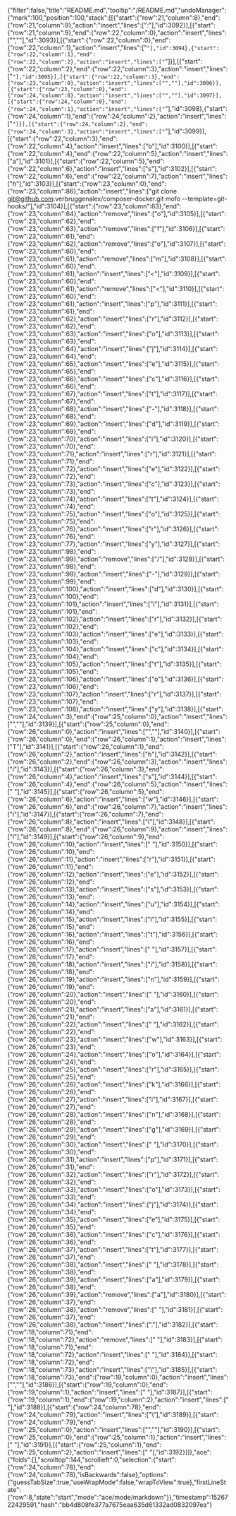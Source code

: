 {"filter":false,"title":"README.md","tooltip":"/README.md","undoManager":{"mark":100,"position":100,"stack":[[{"start":{"row":21,"column":8},"end":{"row":21,"column":9},"action":"insert","lines":[":"],"id":3092}],[{"start":{"row":21,"column":9},"end":{"row":22,"column":0},"action":"insert","lines":["",""],"id":3093}],[{"start":{"row":22,"column":0},"end":{"row":22,"column":1},"action":"insert","lines":["`"],"id":3094},{"start":{"row":22,"column":1},"end":{"row":22,"column":2},"action":"insert","lines":["`"]}],[{"start":{"row":22,"column":2},"end":{"row":22,"column":3},"action":"insert","lines":["`"],"id":3095}],[{"start":{"row":22,"column":3},"end":{"row":23,"column":0},"action":"insert","lines":["",""],"id":3096}],[{"start":{"row":23,"column":0},"end":{"row":24,"column":0},"action":"insert","lines":["",""],"id":3097}],[{"start":{"row":24,"column":0},"end":{"row":24,"column":1},"action":"insert","lines":["`"],"id":3098},{"start":{"row":24,"column":1},"end":{"row":24,"column":2},"action":"insert","lines":["`"]}],[{"start":{"row":24,"column":2},"end":{"row":24,"column":3},"action":"insert","lines":["`"],"id":3099}],[{"start":{"row":22,"column":3},"end":{"row":22,"column":4},"action":"insert","lines":["b"],"id":3100}],[{"start":{"row":22,"column":4},"end":{"row":22,"column":5},"action":"insert","lines":["a"],"id":3101}],[{"start":{"row":22,"column":5},"end":{"row":22,"column":6},"action":"insert","lines":["s"],"id":3102}],[{"start":{"row":22,"column":6},"end":{"row":22,"column":7},"action":"insert","lines":["h"],"id":3103}],[{"start":{"row":23,"column":0},"end":{"row":23,"column":86},"action":"insert","lines":["git clone git@github.com:verbruggenalex/composer-docker.git mofo --template=git-hooks/"],"id":3104}],[{"start":{"row":23,"column":63},"end":{"row":23,"column":64},"action":"remove","lines":["o"],"id":3105}],[{"start":{"row":23,"column":62},"end":{"row":23,"column":63},"action":"remove","lines":["f"],"id":3106}],[{"start":{"row":23,"column":61},"end":{"row":23,"column":62},"action":"remove","lines":["o"],"id":3107}],[{"start":{"row":23,"column":60},"end":{"row":23,"column":61},"action":"remove","lines":["m"],"id":3108}],[{"start":{"row":23,"column":60},"end":{"row":23,"column":61},"action":"insert","lines":["<"],"id":3109}],[{"start":{"row":23,"column":60},"end":{"row":23,"column":61},"action":"remove","lines":["<"],"id":3110}],[{"start":{"row":23,"column":60},"end":{"row":23,"column":61},"action":"insert","lines":["p"],"id":3111}],[{"start":{"row":23,"column":61},"end":{"row":23,"column":62},"action":"insert","lines":["r"],"id":3112}],[{"start":{"row":23,"column":62},"end":{"row":23,"column":63},"action":"insert","lines":["o"],"id":3113}],[{"start":{"row":23,"column":63},"end":{"row":23,"column":64},"action":"insert","lines":["j"],"id":3114}],[{"start":{"row":23,"column":64},"end":{"row":23,"column":65},"action":"insert","lines":["e"],"id":3115}],[{"start":{"row":23,"column":65},"end":{"row":23,"column":66},"action":"insert","lines":["c"],"id":3116}],[{"start":{"row":23,"column":66},"end":{"row":23,"column":67},"action":"insert","lines":["t"],"id":3117}],[{"start":{"row":23,"column":67},"end":{"row":23,"column":68},"action":"insert","lines":["-"],"id":3118}],[{"start":{"row":23,"column":68},"end":{"row":23,"column":69},"action":"insert","lines":["d"],"id":3119}],[{"start":{"row":23,"column":69},"end":{"row":23,"column":70},"action":"insert","lines":["i"],"id":3120}],[{"start":{"row":23,"column":70},"end":{"row":23,"column":71},"action":"insert","lines":["r"],"id":3121}],[{"start":{"row":23,"column":71},"end":{"row":23,"column":72},"action":"insert","lines":["e"],"id":3122}],[{"start":{"row":23,"column":72},"end":{"row":23,"column":73},"action":"insert","lines":["c"],"id":3123}],[{"start":{"row":23,"column":73},"end":{"row":23,"column":74},"action":"insert","lines":["t"],"id":3124}],[{"start":{"row":23,"column":74},"end":{"row":23,"column":75},"action":"insert","lines":["o"],"id":3125}],[{"start":{"row":23,"column":75},"end":{"row":23,"column":76},"action":"insert","lines":["r"],"id":3126}],[{"start":{"row":23,"column":76},"end":{"row":23,"column":77},"action":"insert","lines":["y"],"id":3127}],[{"start":{"row":23,"column":98},"end":{"row":23,"column":99},"action":"remove","lines":["/"],"id":3128}],[{"start":{"row":23,"column":98},"end":{"row":23,"column":99},"action":"insert","lines":["-"],"id":3129}],[{"start":{"row":23,"column":99},"end":{"row":23,"column":100},"action":"insert","lines":["d"],"id":3130}],[{"start":{"row":23,"column":100},"end":{"row":23,"column":101},"action":"insert","lines":["i"],"id":3131}],[{"start":{"row":23,"column":101},"end":{"row":23,"column":102},"action":"insert","lines":["r"],"id":3132}],[{"start":{"row":23,"column":102},"end":{"row":23,"column":103},"action":"insert","lines":["e"],"id":3133}],[{"start":{"row":23,"column":103},"end":{"row":23,"column":104},"action":"insert","lines":["c"],"id":3134}],[{"start":{"row":23,"column":104},"end":{"row":23,"column":105},"action":"insert","lines":["t"],"id":3135}],[{"start":{"row":23,"column":105},"end":{"row":23,"column":106},"action":"insert","lines":["o"],"id":3136}],[{"start":{"row":23,"column":106},"end":{"row":23,"column":107},"action":"insert","lines":["r"],"id":3137}],[{"start":{"row":23,"column":107},"end":{"row":23,"column":108},"action":"insert","lines":["y"],"id":3138}],[{"start":{"row":24,"column":3},"end":{"row":25,"column":0},"action":"insert","lines":["",""],"id":3139}],[{"start":{"row":25,"column":0},"end":{"row":26,"column":0},"action":"insert","lines":["",""],"id":3140}],[{"start":{"row":26,"column":0},"end":{"row":26,"column":1},"action":"insert","lines":["T"],"id":3141}],[{"start":{"row":26,"column":1},"end":{"row":26,"column":2},"action":"insert","lines":["h"],"id":3142}],[{"start":{"row":26,"column":2},"end":{"row":26,"column":3},"action":"insert","lines":["i"],"id":3143}],[{"start":{"row":26,"column":3},"end":{"row":26,"column":4},"action":"insert","lines":["s"],"id":3144}],[{"start":{"row":26,"column":4},"end":{"row":26,"column":5},"action":"insert","lines":[" "],"id":3145}],[{"start":{"row":26,"column":5},"end":{"row":26,"column":6},"action":"insert","lines":["w"],"id":3146}],[{"start":{"row":26,"column":6},"end":{"row":26,"column":7},"action":"insert","lines":["i"],"id":3147}],[{"start":{"row":26,"column":7},"end":{"row":26,"column":8},"action":"insert","lines":["l"],"id":3148}],[{"start":{"row":26,"column":8},"end":{"row":26,"column":9},"action":"insert","lines":["l"],"id":3149}],[{"start":{"row":26,"column":9},"end":{"row":26,"column":10},"action":"insert","lines":[" "],"id":3150}],[{"start":{"row":26,"column":10},"end":{"row":26,"column":11},"action":"insert","lines":["r"],"id":3151}],[{"start":{"row":26,"column":11},"end":{"row":26,"column":12},"action":"insert","lines":["e"],"id":3152}],[{"start":{"row":26,"column":12},"end":{"row":26,"column":13},"action":"insert","lines":["s"],"id":3153}],[{"start":{"row":26,"column":13},"end":{"row":26,"column":14},"action":"insert","lines":["u"],"id":3154}],[{"start":{"row":26,"column":14},"end":{"row":26,"column":15},"action":"insert","lines":["l"],"id":3155}],[{"start":{"row":26,"column":15},"end":{"row":26,"column":16},"action":"insert","lines":["t"],"id":3156}],[{"start":{"row":26,"column":16},"end":{"row":26,"column":17},"action":"insert","lines":[" "],"id":3157}],[{"start":{"row":26,"column":17},"end":{"row":26,"column":18},"action":"insert","lines":["i"],"id":3158}],[{"start":{"row":26,"column":18},"end":{"row":26,"column":19},"action":"insert","lines":["n"],"id":3159}],[{"start":{"row":26,"column":19},"end":{"row":26,"column":20},"action":"insert","lines":[" "],"id":3160}],[{"start":{"row":26,"column":20},"end":{"row":26,"column":21},"action":"insert","lines":["a"],"id":3161}],[{"start":{"row":26,"column":21},"end":{"row":26,"column":22},"action":"insert","lines":[" "],"id":3162}],[{"start":{"row":26,"column":22},"end":{"row":26,"column":23},"action":"insert","lines":["w"],"id":3163}],[{"start":{"row":26,"column":23},"end":{"row":26,"column":24},"action":"insert","lines":["o"],"id":3164}],[{"start":{"row":26,"column":24},"end":{"row":26,"column":25},"action":"insert","lines":["r"],"id":3165}],[{"start":{"row":26,"column":25},"end":{"row":26,"column":26},"action":"insert","lines":["k"],"id":3166}],[{"start":{"row":26,"column":26},"end":{"row":26,"column":27},"action":"insert","lines":["i"],"id":3167}],[{"start":{"row":26,"column":27},"end":{"row":26,"column":28},"action":"insert","lines":["n"],"id":3168}],[{"start":{"row":26,"column":28},"end":{"row":26,"column":29},"action":"insert","lines":["g"],"id":3169}],[{"start":{"row":26,"column":29},"end":{"row":26,"column":30},"action":"insert","lines":[" "],"id":3170}],[{"start":{"row":26,"column":30},"end":{"row":26,"column":31},"action":"insert","lines":["p"],"id":3171}],[{"start":{"row":26,"column":31},"end":{"row":26,"column":32},"action":"insert","lines":["r"],"id":3172}],[{"start":{"row":26,"column":32},"end":{"row":26,"column":33},"action":"insert","lines":["o"],"id":3173}],[{"start":{"row":26,"column":33},"end":{"row":26,"column":34},"action":"insert","lines":["j"],"id":3174}],[{"start":{"row":26,"column":34},"end":{"row":26,"column":35},"action":"insert","lines":["e"],"id":3175}],[{"start":{"row":26,"column":35},"end":{"row":26,"column":36},"action":"insert","lines":["c"],"id":3176}],[{"start":{"row":26,"column":36},"end":{"row":26,"column":37},"action":"insert","lines":["t"],"id":3177}],[{"start":{"row":26,"column":37},"end":{"row":26,"column":38},"action":"insert","lines":[" "],"id":3178}],[{"start":{"row":26,"column":38},"end":{"row":26,"column":39},"action":"insert","lines":["a"],"id":3179}],[{"start":{"row":26,"column":38},"end":{"row":26,"column":39},"action":"remove","lines":["a"],"id":3180}],[{"start":{"row":26,"column":37},"end":{"row":26,"column":38},"action":"remove","lines":[" "],"id":3181}],[{"start":{"row":26,"column":37},"end":{"row":26,"column":38},"action":"insert","lines":["."],"id":3182}],[{"start":{"row":18,"column":71},"end":{"row":18,"column":72},"action":"remove","lines":[" "],"id":3183}],[{"start":{"row":18,"column":71},"end":{"row":18,"column":72},"action":"insert","lines":[" "],"id":3184}],[{"start":{"row":18,"column":72},"end":{"row":18,"column":73},"action":"insert","lines":["\\"],"id":3185}],[{"start":{"row":18,"column":73},"end":{"row":19,"column":0},"action":"insert","lines":["",""],"id":3186}],[{"start":{"row":19,"column":0},"end":{"row":19,"column":1},"action":"insert","lines":[" "],"id":3187}],[{"start":{"row":19,"column":1},"end":{"row":19,"column":2},"action":"insert","lines":[" "],"id":3188}],[{"start":{"row":24,"column":78},"end":{"row":24,"column":79},"action":"insert","lines":["\\"],"id":3189}],[{"start":{"row":24,"column":79},"end":{"row":25,"column":0},"action":"insert","lines":["",""],"id":3190}],[{"start":{"row":25,"column":0},"end":{"row":25,"column":1},"action":"insert","lines":[" "],"id":3191}],[{"start":{"row":25,"column":1},"end":{"row":25,"column":2},"action":"insert","lines":[" "],"id":3192}]]},"ace":{"folds":[],"scrolltop":144,"scrollleft":0,"selection":{"start":{"row":24,"column":78},"end":{"row":24,"column":78},"isBackwards":false},"options":{"guessTabSize":true,"useWrapMode":false,"wrapToView":true},"firstLineState":{"row":8,"state":"start","mode":"ace/mode/markdown"}},"timestamp":1526722429591,"hash":"bb4d808fe377a7675eaa635d61332ad0832097ea"}